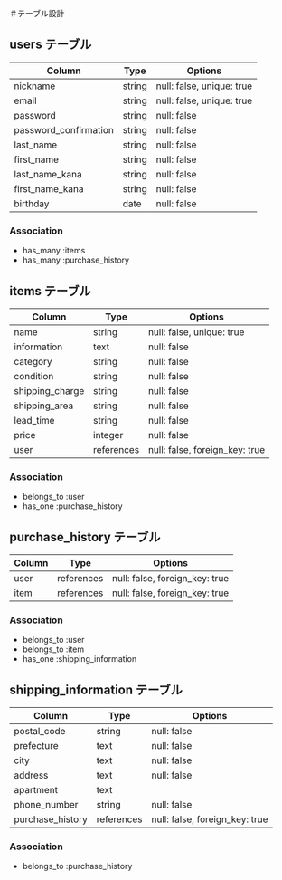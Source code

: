 ＃テーブル設計

## users テーブル

| Column                | Type        | Options                     |
| --------------------- | ----------- | --------------------------- |
| nickname              | string      | null: false, unique: true   |
| email                 | string      | null: false, unique: true   |
| password              | string      | null: false                 |
| password_confirmation | string      | null: false                 |
| last_name             | string      | null: false                 |
| first_name            | string      | null: false                 |
| last_name_kana        | string      | null: false                 |
| first_name_kana       | string      | null: false                 |
| birthday              | date        | null: false                 |

### Association
- has_many :items
- has_many :purchase_history

## items テーブル
| Column               | Type        | Options                        |
| -------------------- | ----------- | ------------------------------ |
| name                 | string      | null: false, unique: true      |
| information          | text        | null: false                    |
| category             | string      | null: false                    |
| condition            | string      | null: false                    |
| shipping_charge      | string      | null: false                    |
| shipping_area        | string      | null: false                    |
| lead_time            | string      | null: false                    |
| price                | integer     | null: false                    |
| user                 | references  | null: false, foreign_key: true |       

### Association
- belongs_to :user
- has_one :purchase_history

## purchase_history テーブル
| Column               | Type        | Options                        |
| -------------------- | ----------- | ------------------------------ |
| user                 | references  | null: false, foreign_key: true | 
| item                 | references  | null: false, foreign_key: true | 

### Association
- belongs_to :user
- belongs_to :item
- has_one :shipping_information

## shipping_information テーブル
| Column               | Type        | Options                        |
| -------------------- | ----------- | ------------------------------ |
| postal_code          | string      | null: false                    |
| prefecture           | text        | null: false                    |
| city                 | text        | null: false                    |
| address              | text        | null: false                    |
| apartment            | text        |                                |
| phone_number         | string      | null: false                    |
| purchase_history     | references  | null: false, foreign_key: true | 

### Association
- belongs_to :purchase_history